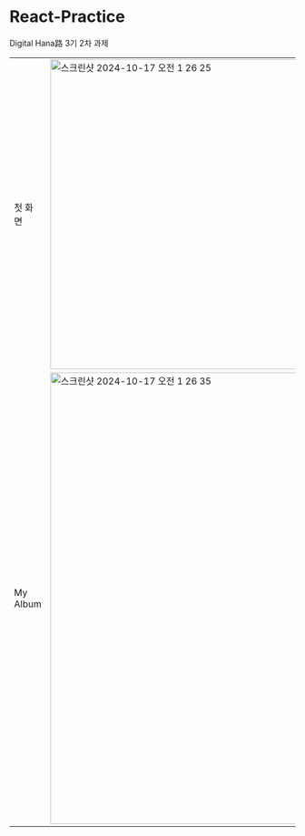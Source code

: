 # React-Practice
Digital Hana路 3기 2차 과제


<table>
  <tr>
    <td>첫 화면</td>
    <td><img width="545" alt="스크린샷 2024-10-17 오전 1 26 25" src="https://github.com/user-attachments/assets/e2388604-4cc9-4e17-a10e-cdfefe36baa7"></td>
  </tr>
  <tr>
    <td>My Album</td>
    <td><img width="794" alt="스크린샷 2024-10-17 오전 1 26 35" src="https://github.com/user-attachments/assets/424d50fb-5565-4f2e-bc14-7f87bcb92c75">
</td>
  </tr>
</table>



